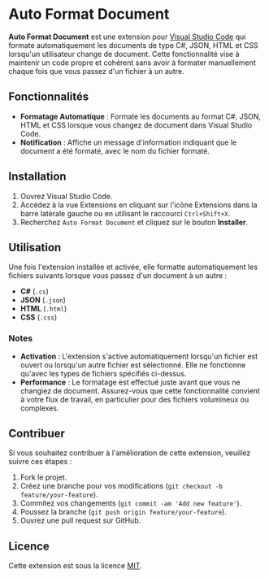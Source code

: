 # Auto Format Document

**Auto Format Document** est une extension pour [Visual Studio Code](https://code.visualstudio.com/) qui formate automatiquement les documents de type C#, JSON, HTML et CSS lorsqu'un utilisateur change de document. Cette fonctionnalité vise à maintenir un code propre et cohérent sans avoir à formater manuellement chaque fois que vous passez d'un fichier à un autre.

## Fonctionnalités

- **Formatage Automatique** : Formate les documents au format C#, JSON, HTML et CSS lorsque vous changez de document dans Visual Studio Code.
- **Notification** : Affiche un message d'information indiquant que le document a été formaté, avec le nom du fichier formaté.

## Installation

1. Ouvrez Visual Studio Code.
2. Accédez à la vue Extensions en cliquant sur l'icône Extensions dans la barre latérale gauche ou en utilisant le raccourci `Ctrl+Shift+X`.
3. Recherchez `Auto Format Document` et cliquez sur le bouton **Installer**.

## Utilisation

Une fois l'extension installée et activée, elle formatte automatiquement les fichiers suivants lorsque vous passez d'un document à un autre :

- **C#** (`.cs`)
- **JSON** (`.json`)
- **HTML** (`.html`)
- **CSS** (`.css`)

### Notes

- **Activation** : L'extension s'active automatiquement lorsqu'un fichier est ouvert ou lorsqu'un autre fichier est sélectionné. Elle ne fonctionne qu'avec les types de fichiers spécifiés ci-dessus.
- **Performance** : Le formatage est effectué juste avant que vous ne changiez de document. Assurez-vous que cette fonctionnalité convient à votre flux de travail, en particulier pour des fichiers volumineux ou complexes.

## Contribuer

Si vous souhaitez contribuer à l'amélioration de cette extension, veuillez suivre ces étapes :

1. Fork le projet.
2. Créez une branche pour vos modifications (`git checkout -b feature/your-feature`).
3. Commitez vos changements (`git commit -am 'Add new feature'`).
4. Poussez la branche (`git push origin feature/your-feature`).
5. Ouvrez une pull request sur GitHub.

## Licence

Cette extension est sous la licence [MIT](LICENSE).